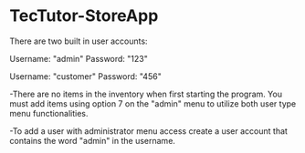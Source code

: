 # TecTutor-StoreApp

There are two built in user accounts:

Username: "admin"
Password: "123"

Username: "customer"
Password: "456"

-There are no items in the inventory when first starting the program. You must add items using option 7 on the "admin" menu to utilize both user type menu functionalities.

-To add a user with administrator menu access create a user account 
that contains the word "admin" in the username.

